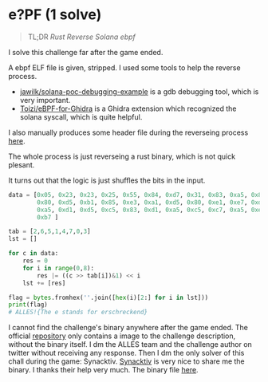 # e?️PF (1 solve)

> TL;DR _Rust Reverse_ _Solana ebpf_

I solve this challenge far after the game ended.

A ebpf ELF file is given, stripped. I used some tools to help the reverse
process.

- [jawilk/solana-poc-debugging-example](https://github.com/jawilk/solana-poc-debugging-example) is a gdb debugging tool, which is very important.
- [Toizi/eBPF-for-Ghidra](https://github.com/Toizi/eBPF-for-Ghidra) is a Ghidra
  extension which recognized the solana syscall, which is quite helpful.

I also manually produces some header file during the reverseing process
[here](./ebpf.h).

The whole process is just reverseing a rust binary, which is not quick plesant.

It turns out that the logic is just shuffles the bits in the input.

```python
data = [0x05, 0x23, 0x23, 0x25, 0x55, 0x84, 0xd7, 0x31, 0x83, 0xa5, 0x80, 0xa5,
        0x80, 0xd5, 0xb1, 0x85, 0xe3, 0xa1, 0xd5, 0x80, 0xe1, 0xe7, 0xd1, 0x80,
        0xa5, 0xd1, 0xd5, 0xc5, 0x83, 0xd1, 0xa5, 0xc5, 0xc7, 0xa5, 0xe3, 0xa1,
        0xb7 ]

tab = [2,6,5,1,4,7,0,3]
lst = []

for c in data:
    res = 0
    for i in range(0,8):
        res |= ((c >> tab[i])&1) << i
    lst += [res]

flag = bytes.fromhex(''.join([hex(i)[2:] for i in lst]))
print(flag)
# ALLES!{The e stands for erschreckend}
```

I cannot find the challenge's binary anywhere after the game ended. The official
[repository](https://github.com/infosecstreams/allesctf2021) only contains a
image to the challenge description, without the binary itself. I dm the ALLES
team and the challenge author on twitter without receiving any response. Then I
dm the only solver of this chall during the game: Synacktiv.
[Synacktiv](https://twitter.com/Synacktiv) is very nice to share me the binary.
I thanks their help very much. The binary file [here](./ebpf_reverse_alles).
